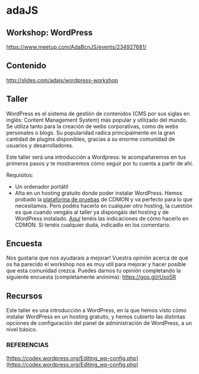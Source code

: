 # adaJS 
 
## Workshop: WordPress 
 
https://www.meetup.com/AdaBcnJS/events/234927681/ 
 
## Contenido 
 
http://slides.com/adajs/wordpress-workshop 
 
## Taller 
 
WordPress es el sistema de gestión de contenidos (CMS por sus siglas en inglés: Content Management System) más popular y utilizado del mundo. Se utiliza tanto para la creación de webs corporativas, como de webs personales o blogs. Su popularidad radica principalmente en la gran cantidad de plugins disponibles, gracias a su enorme comunidad de usuarios y desarrolladores. 
 
Este taller será una introducción a Wordpress: te acompañaremos en tus primeros pasos y te mostraremos cómo seguir por tu cuenta a partir de ahí. 
 
Requisitos:  
* Un ordenador portátil  
* Alta en un hosting gratuito donde poder instalar WordPress. Hemos probado la [plataforma de pruebas](https://www.cdmon.com/ca/hosting/hosting-de-prova) de CDMON y va perfecto para lo que necesitamos. Pero podéis hacerlo en cualquier otro hosting, la cuestión es que cuando vengáis al taller ya dispongáis del hosting y de WordPress instalado. [Aquí](https://docs.google.com/document/d/1qDoEUNs-BRo395T0VtpZvJUmne3neFStusJ0V_v-ufo/edit?usp=sharing) tenéis las indicaciones de cómo hacerlo en CDMON. Si tenéis cualquier duda, indicadlo en los comentario.   
  
## Encuesta 
 
Nos gustaría que nos ayudarais a mejorar! Vuestra opinión acerca de qué os ha parecido el workshop nos es muy util para mejorar y hacer posible que esta comunidad crezca. 
Puedes darnos tu opinión completando la siguiente encuesta (completamente anónima): https://goo.gl/rUxp5R  
 
## Recursos 
 
Este taller es una introducción a WordPress, en la que hemos visto cómo instalar WordPress en un hosting gratuito, y hemos cubierto las distintas opciones de configuración del panel de administración de WordPress, a un nivel básico.  
   
### REFERENCIAS 
  
[https://codex.wordpress.org/Editing_wp-config.php](https://codex.wordpress.org/Editing_wp-config.php)